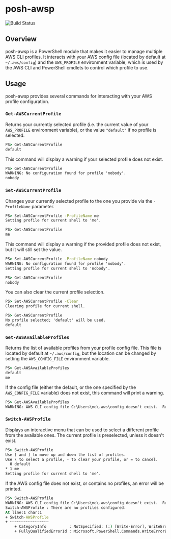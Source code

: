 # posh-awsp

![Build Status](https://img.shields.io/travis/jonscheiding/posh-awsp.svg)

## Overview

posh-awsp is a PowerShell module that makes it easier to manage multiple AWS CLI profiles.  It interacts with your AWS config file (located by default at `~/.aws/config`) and the `AWS_PROFILE` environment variable, which is used by the AWS CLI and PowerShell cmdlets to control which profile to use.

## Usage

posh-awsp provides several commands for interacting with your AWS profile configuration.

### `Get-AWSCurrentProfile`

Returns your currently selected profile (i.e. the current value of your `AWS_PROFILE` environment variable), or the value `"default"` if no profile is selected.

```cmd
PS> Get-AWSCurrentProfile
default
```

This command will display a warning if your selected profile does not exist.

```cmd
PS> Get-AWSCurrentProfile
WARNING: No configuration found for profile 'nobody'.
nobody
```

### `Set-AWSCurrentProfile`

Changes your currently selected profile to the one you provide via the `-ProfileName` parameter.

```cmd
PS> Set-AWSCurrentProfile -ProfileName me
Setting profile for current shell to 'me'.
```

```cmd
PS> Get-AWSCurrentProfile
me
```

This command will display a warning if the provided profile does not exist, but it will still set the value.

```cmd
PS> Set-AWSCurrentProfile -ProfileName nobody
WARNING: No configuration found for profile 'nobody'.
Setting profile for current shell to 'nobody'.
```

```cmd
PS> Get-AWSCurrentProfile
nobody
```

You can also clear the current profile selection.

```cmd
PS> Set-AWSCurrentProfile -Clear
Clearing profile for current shell.
```

```cmd
PS> Get-AWSCurrentProfile
No profile selected; 'default' will be used.
default
```

### `Get-AWSAvailableProfiles`

Returns the list of available profiles from your profile config file.  This file is located by default at `~/.aws/config`, but the location can be changed by setting the `AWS_CONFIG_FILE` environment variable.

```cmd
PS> Get-AWSAvailableProfiles
default
me
```

If the config file (either the default, or the one specified by the `AWS_CONFIG_FILE` variable) does not exist, this command will print a warning.

```cmd
PS> Get-AWSAvailableProfiles
WARNING: AWS CLI config file C:\Users\me\.aws\config doesn't exist.  Run 'aws configure' to create it.
```

### `Switch-AWSProfile`

Displays an interactive menu that can be used to select a different profile from the available ones.  The current profile is preselected, unless it doesn't exist.

```cmd
PS> Switch-AWSProfile
Use [ and ] to move up and down the list of profiles.
Use \ to select a profile, - to clear your profile, or = to cancel.
  0 default
* 1 me
Setting profile for current shell to 'me'.
```

If the AWS config file does not exist, or contains no profiles, an error will be printed.

```cmd
PS> Switch-AWSProfile
WARNING: AWS CLI config file C:\Users\me\.aws\config doesn't exist.  Run 'aws configure' to create it.
Switch-AWSProfile : There are no profiles configured.
At line:1 char:1
+ Switch-AWSProfile
+ ~~~~~~~~~~~~~~~~~
    + CategoryInfo          : NotSpecified: (:) [Write-Error], WriteErrorException
    + FullyQualifiedErrorId : Microsoft.PowerShell.Commands.WriteErrorException,Switch-AWSProfile
```
